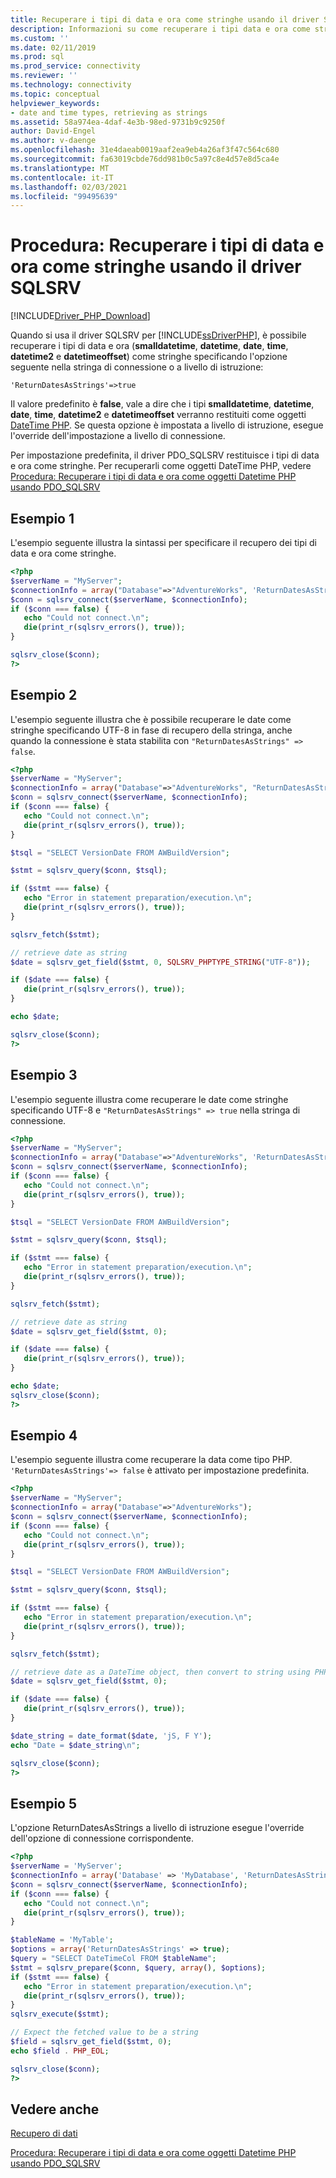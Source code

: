 ```yaml
---
title: Recuperare i tipi di data e ora come stringhe usando il driver SQLSRV
description: Informazioni su come recuperare i tipi data e ora come stringhe usando il driver SQLSRV per PHP per SQL Server.
ms.custom: ''
ms.date: 02/11/2019
ms.prod: sql
ms.prod_service: connectivity
ms.reviewer: ''
ms.technology: connectivity
ms.topic: conceptual
helpviewer_keywords:
- date and time types, retrieving as strings
ms.assetid: 58a974ea-4daf-4e3b-98ed-9731b9c9250f
author: David-Engel
ms.author: v-daenge
ms.openlocfilehash: 31e4daeab0019aaf2ea9eb4a26af3f47c564c680
ms.sourcegitcommit: fa63019cbde76dd981b0c5a97c8e4d57e8d5ca4e
ms.translationtype: MT
ms.contentlocale: it-IT
ms.lasthandoff: 02/03/2021
ms.locfileid: "99495639"
---
```

# <a name="how-to-retrieve-date-and-time-types-as-strings-using-the-sqlsrv-driver"></a>Procedura: Recuperare i tipi di data e ora come stringhe usando il driver SQLSRV
[!INCLUDE[Driver_PHP_Download](../../includes/driver_php_download.md)]

Quando si usa il driver SQLSRV per [!INCLUDE[ssDriverPHP](../../includes/ssdriverphp_md.md)], è possibile recuperare i tipi di data e ora (**smalldatetime**, **datetime**, **date**, **time**, **datetime2** e **datetimeoffset**) come stringhe specificando l'opzione seguente nella stringa di connessione o a livello di istruzione:

```
'ReturnDatesAsStrings'=>true
```

Il valore predefinito è **false**, vale a dire che i tipi **smalldatetime**, **datetime**, **date**, **time**, **datetime2** e **datetimeoffset** verranno restituiti come oggetti [DateTime PHP](http://php.net/manual/en/class.datetime.php). Se questa opzione è impostata a livello di istruzione, esegue l'override dell'impostazione a livello di connessione.

Per impostazione predefinita, il driver PDO_SQLSRV restituisce i tipi di data e ora come stringhe. Per recuperarli come oggetti DateTime PHP, vedere [Procedura: Recuperare i tipi di data e ora come oggetti Datetime PHP usando PDO_SQLSRV](../../connect/php/how-to-retrieve-datetime-objects-using-pdo-sqlsrv-driver.md)

## <a name="example-1"></a>Esempio 1
L'esempio seguente illustra la sintassi per specificare il recupero dei tipi di data e ora come stringhe.

```php
<?php
$serverName = "MyServer";
$connectionInfo = array("Database"=>"AdventureWorks", 'ReturnDatesAsStrings'=> true);
$conn = sqlsrv_connect($serverName, $connectionInfo);
if ($conn === false) {
   echo "Could not connect.\n";
   die(print_r(sqlsrv_errors(), true));
}

sqlsrv_close($conn);
?>
```

## <a name="example-2"></a>Esempio 2
L'esempio seguente illustra che è possibile recuperare le date come stringhe specificando UTF-8 in fase di recupero della stringa, anche quando la connessione è stata stabilita con `"ReturnDatesAsStrings" => false`.

```php
<?php
$serverName = "MyServer";
$connectionInfo = array("Database"=>"AdventureWorks", "ReturnDatesAsStrings" => false);
$conn = sqlsrv_connect($serverName, $connectionInfo);
if ($conn === false) {
   echo "Could not connect.\n";
   die(print_r(sqlsrv_errors(), true));
}

$tsql = "SELECT VersionDate FROM AWBuildVersion";

$stmt = sqlsrv_query($conn, $tsql);

if ($stmt === false) {
   echo "Error in statement preparation/execution.\n";
   die(print_r(sqlsrv_errors(), true));
}

sqlsrv_fetch($stmt);

// retrieve date as string
$date = sqlsrv_get_field($stmt, 0, SQLSRV_PHPTYPE_STRING("UTF-8"));

if ($date === false) {
   die(print_r(sqlsrv_errors(), true));
}

echo $date;

sqlsrv_close($conn);
?>
```

## <a name="example-3"></a>Esempio 3
L'esempio seguente illustra come recuperare le date come stringhe specificando UTF-8 e `"ReturnDatesAsStrings" => true` nella stringa di connessione.

```php
<?php
$serverName = "MyServer";
$connectionInfo = array("Database"=>"AdventureWorks", 'ReturnDatesAsStrings'=> true, "CharacterSet" => 'utf-8');
$conn = sqlsrv_connect($serverName, $connectionInfo);
if ($conn === false) {
   echo "Could not connect.\n";
   die(print_r(sqlsrv_errors(), true));
}

$tsql = "SELECT VersionDate FROM AWBuildVersion";

$stmt = sqlsrv_query($conn, $tsql);

if ($stmt === false) {
   echo "Error in statement preparation/execution.\n";
   die(print_r(sqlsrv_errors(), true));
}

sqlsrv_fetch($stmt);

// retrieve date as string
$date = sqlsrv_get_field($stmt, 0);

if ($date === false) {
   die(print_r(sqlsrv_errors(), true));
}

echo $date;
sqlsrv_close($conn);
?>
```

## <a name="example-4"></a>Esempio 4
L'esempio seguente illustra come recuperare la data come tipo PHP. `'ReturnDatesAsStrings'=> false` è attivato per impostazione predefinita.

```php
<?php
$serverName = "MyServer";
$connectionInfo = array("Database"=>"AdventureWorks");
$conn = sqlsrv_connect($serverName, $connectionInfo);
if ($conn === false) {
   echo "Could not connect.\n";
   die(print_r(sqlsrv_errors(), true));
}

$tsql = "SELECT VersionDate FROM AWBuildVersion";

$stmt = sqlsrv_query($conn, $tsql);

if ($stmt === false) {
   echo "Error in statement preparation/execution.\n";
   die(print_r(sqlsrv_errors(), true));
}

sqlsrv_fetch($stmt);

// retrieve date as a DateTime object, then convert to string using PHP's date_format function
$date = sqlsrv_get_field($stmt, 0);

if ($date === false) {
   die(print_r(sqlsrv_errors(), true));
}

$date_string = date_format($date, 'jS, F Y');
echo "Date = $date_string\n";

sqlsrv_close($conn);
?>
```

## <a name="example-5"></a>Esempio 5
L'opzione ReturnDatesAsStrings a livello di istruzione esegue l'override dell'opzione di connessione corrispondente.

```php
<?php
$serverName = 'MyServer';
$connectionInfo = array('Database' => 'MyDatabase', 'ReturnDatesAsStrings' => false);
$conn = sqlsrv_connect($serverName, $connectionInfo);
if ($conn === false) {
   echo "Could not connect.\n";
   die(print_r(sqlsrv_errors(), true));
}

$tableName = 'MyTable';
$options = array('ReturnDatesAsStrings' => true);
$query = "SELECT DateTimeCol FROM $tableName";
$stmt = sqlsrv_prepare($conn, $query, array(), $options);
if ($stmt === false) {
   echo "Error in statement preparation/execution.\n";
   die(print_r(sqlsrv_errors(), true));
}
sqlsrv_execute($stmt);

// Expect the fetched value to be a string
$field = sqlsrv_get_field($stmt, 0);
echo $field . PHP_EOL;

sqlsrv_close($conn);
?>
```

## <a name="see-also"></a>Vedere anche
[Recupero di dati](../../connect/php/retrieving-data.md)

[Procedura: Recuperare i tipi di data e ora come oggetti Datetime PHP usando PDO_SQLSRV](../../connect/php/how-to-retrieve-datetime-objects-using-pdo-sqlsrv-driver.md)

